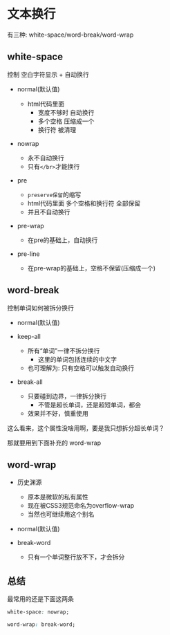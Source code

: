 # 文本换行

有三种: white-space/word-break/word-wrap

## white-space

控制 空白字符显示 + 自动换行

- normal(默认值)
    - html代码里面
        - 宽度不够时 自动换行
        - 多个空格 压缩成一个
        - 换行符 被清理

- nowrap
    - 永不自动换行
    - 只有`</br>`才能换行

- pre
    - `preserve保留`的缩写
    - html代码里面 多个空格和换行符 全部保留
    - 并且不自动换行

- pre-wrap
    - 在pre的基础上，自动换行

- pre-line
    - 在pre-wrap的基础上，空格不保留(压缩成一个)


## word-break

控制单词如何被拆分换行

- normal(默认值)

- keep-all
    - 所有“单词”一律不拆分换行
        - 这里的单词包括连续的中文字
    - 也可理解为: 只有空格可以触发自动换行

- break-all
    - 只要碰到边界，一律拆分换行
        - 不管是超长单词，还是超短单词，都会
    - 效果并不好，慎重使用

这么看来，这个属性没啥用啊，要是我只想拆分超长单词？

那就要用到下面补充的 word-wrap

## word-wrap

- 历史渊源
    - 原本是微软的私有属性
    - 现在被CSS3规范命名为overflow-wrap
    - 当然也可继续用这个别名

- normal(默认值)

- break-word
    - 只有一个单词整行放不下，才会拆分

## 总结

最常用的还是下面这两条

```css
white-space: nowrap;
```
```css
word-wrap: break-word;
```